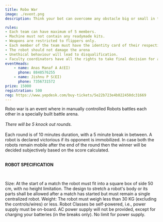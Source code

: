 ```yaml
---
title: Robo War
image: ./event.png
description: Think your bot can overcome any obstacle big or small in the shortest time possible? Then LUMIERE'20 is ready to offer you a platform for judging your skills and design in robo race.

rules: 
- Each team can have maximum of 5 members. 
- Machine must not contain any readymade kits.
- Weapons are restricted to flippers only.
- Each member of the team must have the identity card of their respective institute.
- The robot should not damage the arena
- Unethical behaviour will lead to disqualification. 
- Faculty coordinators have all the rights to take final decision for any matter during the event
eventHeads:
    - name: Anas Manaf A A(EI)
      phone: 8848576255
    - name: Jishnu P S(EI)
      phone: 7356731572
prize: 15000
registration: 500
reg: https://www.yepdesk.com/buy-tickets/5e22b723e4b022450dc31669
---
```

Robo war is an event where in manually controlled Robots battles each other in a specially built battle arena.   
<br>
*There will be 5 knock out rounds.*  <br>
<br>
Each round is of 10 minutes duration, with a 5 minute break in between. A robot is declared victorious if its opponent is immobilized. In case both the robots remain mobile after the end of 
the round then the winner will be decided subjectively based on the score calculated.<br>
<br>

**ROBOT SPECIFICATION**  

<br>

Size: At the start of a match the robot must fit into a square box of side 50 cm, with no height limitation. The design to stretch a robot's body or its parts shall be allowed after a match has started but must remain a single centralized robot. Weight: The robot must weigh less than 30 KG (excluding the controls/wires) or less. Robot Classes be self-powered, i.e., power supply must be on-board. AC power supply will not be provided, except for charging your batteries (in the breaks only). No limit for power supply.